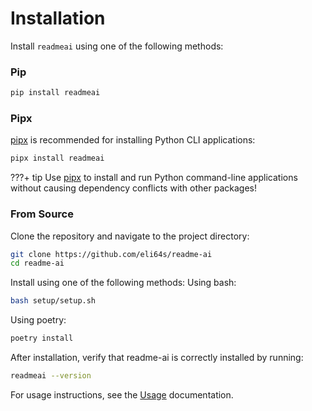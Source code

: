 # Installation

Install `readmeai` using one of the following methods:

### Pip

```sh
pip install readmeai
```

### Pipx

[pipx](https://pipxproject.github.io/pipx/installation/) is recommended for installing Python CLI applications:

```sh
pipx install readmeai
```

???+ tip
      Use [pipx](https://pipx.pypa.io/stable/installation/) to install and run Python command-line applications without causing dependency conflicts with other packages!

### From Source

Clone the repository and navigate to the project directory:
```sh
git clone https://github.com/eli64s/readme-ai
cd readme-ai
```

Install using one of the following methods:
Using bash:
```sh
bash setup/setup.sh
```

Using poetry:
```sh
poetry install
```

After installation, verify that readme-ai is correctly installed by running:
```sh
readmeai --version
```

For usage instructions, see the [Usage](../usage/cli.md) documentation.
